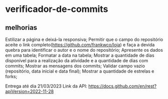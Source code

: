 # verificador-de-commits

## melhorias 

Estilizar a página e deixá-la responsiva;
Permitir que o campo do repositório aceite o link completo(https://github.com/frankwco/loja) e faça a devida quebra para identificar o autor e o nome do repositório;
Apresente os dados em uma tabela;
Formatar a data na tabela;
Mostrar a quantidade de dias disponível para a realização da atividade e a quantidade de dias com commits;
Mostrar as mensagens dos commits;
Validar campo vazio (repositório, data inicial e data final);
Mostrar a quantidade de estrelas e forks;

Entrega até dia 21/03/2023
Link da API: https://docs.github.com/en/rest?apiVersion=2022-11-28
